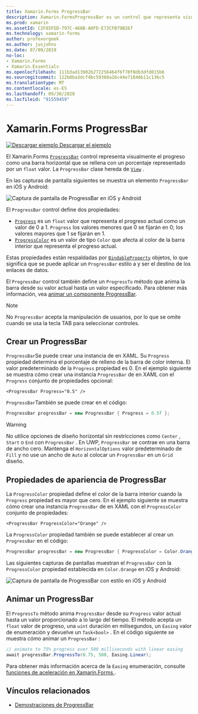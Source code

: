 ```yaml
---
title: Xamarin.Forms ProgressBar
description: Xamarin.FormsProgressBar es un control que representa visualmente el progreso como una barra horizontal que se rellena en función de una propiedad float.
ms.prod: xamarin
ms.assetId: C2F85FED-797C-466B-A0FD-E73CFB79B267
ms.technology: xamarin-forms
author: profexorgeek
ms.author: jusjohns
ms.date: 07/09/2019
no-loc:
- Xamarin.Forms
- Xamarin.Essentials
ms.openlocfilehash: 111b3ad13902b272256464f6f70f0db3dfd015b6
ms.sourcegitcommit: 122b8ba3dcf4bc59368a16c44e71846b11c136c5
ms.translationtype: MT
ms.contentlocale: es-ES
ms.lasthandoff: 09/30/2020
ms.locfileid: "91559459"
---
```

# <a name="no-locxamarinforms-progressbar"></a>Xamarin.Forms ProgressBar
[![Descargar ejemplo](~/media/shared/download.png) Descargar el ejemplo](https://docs.microsoft.com/samples/xamarin/xamarin-forms-samples/userinterface-progressbardemos/)

El Xamarin.Forms [`ProgressBar`](xref:Xamarin.Forms.ProgressBar) control representa visualmente el progreso como una barra horizontal que se rellena con un porcentaje representado por un `float` valor. La `ProgressBar` clase hereda de [`View`](xref:Xamarin.Forms.View) .

En las capturas de pantalla siguientes se muestra un elemento `ProgressBar` en iOS y Android:

![Captura de pantalla de ProgressBar en iOS y Android](progressbar-images/progressbars-default.png "ProgressBar en iOS y Android")

El `ProgressBar` control define dos propiedades:

* [`Progress`](xref:Xamarin.Forms.ProgressBar.Progress) es un `float` valor que representa el progreso actual como un valor de 0 a 1. `Progress` los valores menores que 0 se fijarán en 0; los valores mayores que 1 se fijarán en 1.
* [`ProgressColor`](xref:Xamarin.Forms.ProgressBar.ProgressColor) es un valor de tipo `Color` que afecta al color de la barra interior que representa el progreso actual.

Estas propiedades están respaldadas por [`BindableProperty`](xref:Xamarin.Forms.BindableProperty) objetos, lo que significa que se puede aplicar un `ProgressBar` estilo a y ser el destino de los enlaces de datos.

El `ProgressBar` control también define un `ProgressTo` método que anima la barra desde su valor actual hasta un valor especificado. Para obtener más información, vea [animar un componente ProgressBar](#animate-a-progressbar).

> [!NOTE]
> No `ProgressBar` acepta la manipulación de usuarios, por lo que se omite cuando se usa la tecla TAB para seleccionar controles.

## <a name="create-a-progressbar"></a>Crear un ProgressBar

`ProgressBar`Se puede crear una instancia de en XAML. Su `Progress` propiedad determina el porcentaje de relleno de la barra de color interna. El valor predeterminado de la `Progress` propiedad es 0. En el ejemplo siguiente se muestra cómo crear una instancia `ProgressBar` de en XAML con el `Progress` conjunto de propiedades opcional:

```xaml
<ProgressBar Progress="0.5" />
```

`ProgressBar`También se puede crear en el código:

```csharp
ProgressBar progressBar = new ProgressBar { Progress = 0.5f };
```

> [!WARNING]
> No utilice opciones de diseño horizontal sin restricciones como `Center` , `Start` o `End` con `ProgressBar` . En UWP, `ProgressBar` se contrae en una barra de ancho cero. Mantenga el `HorizontalOptions` valor predeterminado de `Fill` y no use un ancho de `Auto` al colocar un `ProgressBar` en un `Grid` diseño.

## <a name="progressbar-appearance-properties"></a>Propiedades de apariencia de ProgressBar

La `ProgressColor` propiedad define el color de la barra interior cuando la `Progress` propiedad es mayor que cero. En el ejemplo siguiente se muestra cómo crear una instancia `ProgressBar` de en XAML con el `ProgressColor` conjunto de propiedades:

```xaml
<ProgressBar ProgressColor="Orange" />
```

La `ProgressColor` propiedad también se puede establecer al crear un `ProgressBar` en el código:

```csharp
ProgressBar progressBar = new ProgressBar { ProgressColor = Color.Orange };
```

Las siguientes capturas de pantallas muestran el `ProgressBar` con la `ProgressColor` propiedad establecida en `Color.Orange` en iOS y Android:

![Captura de pantalla de ProgressBar con estilo en iOS y Android](progressbar-images/progressbars-styled.png "ProgressBar con estilo en iOS y Android")

## <a name="animate-a-progressbar"></a>Animar un ProgressBar

El `ProgressTo` método anima `ProgressBar` desde su `Progress` valor actual hasta un valor proporcionado a lo largo del tiempo. El método acepta un `float` valor de progreso, una `uint` duración en milisegundos, un `Easing` valor de enumeración y devuelve un `Task<bool>` . En el código siguiente se muestra cómo animar un `ProgressBar` :

```csharp
// animate to 75% progress over 500 milliseconds with linear easing
await progressBar.ProgressTo(0.75, 500, Easing.Linear);
```

Para obtener más información acerca de la `Easing` enumeración, consulte [funciones de aceleración en Xamarin.Forms ](~/xamarin-forms/user-interface/animation/easing.md).

## <a name="related-links"></a>Vínculos relacionados

* [Demostraciones de ProgressBar](/samples/xamarin/xamarin-forms-samples/userinterface-progressbardemos/)